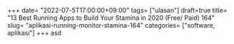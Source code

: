 +++
date= "2022-07-5T17:00:00+09:00"
tags= ["ulasan"]
draft=true
title= "13 Best Running Apps to Build Your Stamina in 2020 (Free/ Paid)        164"
slug= "aplikasi-running-monitor-stamina-164"
categories= ["software, aplikasi"]
+++
asd

